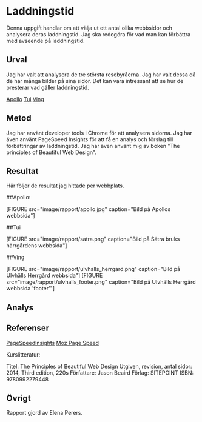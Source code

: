 ---
---
Laddningstid
=========================

Denna uppgift handlar om att välja ut ett antal olika webbsidor och analysera deras laddningstid. Jag ska redogöra för vad man kan förbättra med avseende på laddningstid.

Urval
-----------------------

Jag har valt att analysera de tre största resebyråerna. Jag har valt dessa då de har många bilder på sina sidor. Det kan vara intressant att se hur de presterar vad gäller laddningstid.

[Apollo](https://www.apollo.se/)
[Tui](https://www.tui.se/)
[Ving](https://www.ving.se/)

Metod
-----------------------

Jag har använt developer tools i Chrome för att analysera sidorna. Jag har även använt PageSpeed Insights för att få en analys och förslag till förbättringar av laddningstid. Jag har även använt mig av boken "The principles of Beautiful Web Design".

Resultat
-----------------------

Här följer de resultat jag hittade per webbplats.

##Apollo:

[FIGURE src="image/rapport/apollo.jpg" caption="Bild på Apollos webbsida"]



##Tui

[FIGURE src="image/rapport/satra.png" caption="Bild på Sätra bruks härrgårdens webbsida"]

##Ving

[FIGURE src="image/rapport/ulvhalls_herrgard.png" caption="Bild på Ulvhälls Herrgård webbsida"]
[FIGURE src="image/rapport/ulvhalls_footer.png" caption="Bild på Ulvhälls Herrgård webbsida 'footer'"]

Analys
-----------------------

Referenser
-----------------------

[PageSpeedInsights](https://developers.google.com/speed/pagespeed/insights/)
[Moz Page Speed](https://moz.com/learn/seo/page-speed)

Kurslitteratur:

Titel: The Principles of Beautiful Web Design
Utgiven, revision, antal sidor: 2014, Third edition, 220s
Författare: Jason Beaird
Förlag: SITEPOINT
ISBN: 9780992279448

Övrigt
-----------------------

Rapport gjord av Elena Perers.
